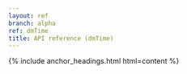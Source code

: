 ```yaml
---
layout: ref
branch: alpha
ref: dmTime
title: API reference (dmTime)
---
```

{% include anchor_headings.html html=content %}